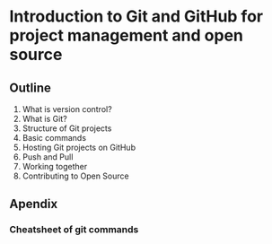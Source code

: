 # Introduction to Git and GitHub for project management and open source

## Outline
1. What is version control?
2. What is Git?
3. Structure of Git projects
4. Basic commands
5. Hosting Git projects on GitHub
6. Push and Pull
7. Working together
8. Contributing to Open Source

## Apendix

### Cheatsheet of git commands
